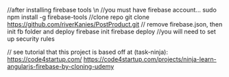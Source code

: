 //after installing firebase tools \n
//you must have firebase account...
sudo npm install -g firebase-tools
//clone repo
git clone https://github.com/riverKanies/PostProduct.git
// remove firebase.json, then init fb folder and deploy
firebase init
firebase deploy
//you will need to set up security rules

// see tutorial that this project is based off at (task-ninja):
https://code4startup.com/
https://code4startup.com/projects/ninja-learn-angularjs-firebase-by-cloning-udemy